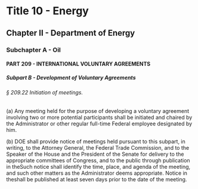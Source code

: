 
# Title 10 - Energy
## Chapter II - Department of Energy
### Subchapter A - Oil
#### PART 209 - INTERNATIONAL VOLUNTARY AGREEMENTS
##### Subpart B - Development of Voluntary Agreements
###### § 209.22 Initiation of meetings.

(a) Any meeting held for the purpose of developing a voluntary agreement involving two or more potential participants shall be initiated and chaired by the Administrator or other regular full-time Federal employee designated by him.

(b) DOE shall provide notice of meetings held pursuant to this subpart, in writing, to the Attorney General, the Federal Trade Commission, and to the Speaker of the House and the President of the Senate for delivery to the appropriate committees of Congress, and to the public through publication in theSuch notice shall identify the time, place, and agenda of the meeting, and such other matters as the Administrator deems appropriate. Notice in theshall be published at least seven days prior to the date of the meeting.
